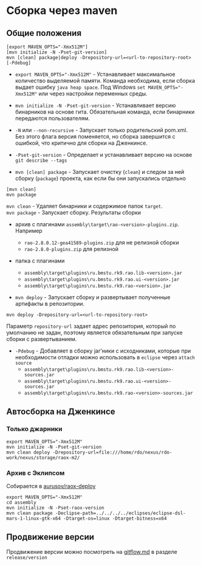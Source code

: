 # Сборка через maven

## Общие положения
```
[export MAVEN_OPTS="-Xmx512M"]
[mvn initialize -N -Pset-git-version]
mvn [clean] package|deploy -Drepository-url=<url-to-repository-root> [-Pdebug]
```
- `export MAVEN_OPTS="-Xmx512M"` - Устанавливает максимальное количество выделяемой памяти.
Команда необходима, если сборка выдает ошибку `java heap space`. Под Windows `set MAVEN_OPTS="-Xmx512M"` или через настройки переменных среды.

- `mvn initialize -N -Pset-git-version` - Устанавливает версию бинарников на основе гита. Обязательная команда, если бинарники передаются пользователям.
 - `-N` или `--non-recursive` - Запускает только родительский pom.xml. Без этого флага версия поменяется, но сборка завершится с ошибкой, что критично для сборки на Дженкинсе.
 - `-Pset-git-version` - Определает и устанавливает версию на основе `git describe --tags`

- `mvn [clean] package` - Запускает очистку (`clean`) и следом за ней сборку (`package`) проекта, как если бы они запускались отдельно<br>
 ```
[mvn clean]
mvn package
```
`mvn clean` - Удаляет бинарники и содержимое папок `target`.<br>
`mvn package` - Запускает сборку.
Результаты сборки
 - архив с плагинами `assembly\target\rao-<version>-plugins.zip`. Например
    - `rao-2.8.0.12-gea41589-plugins.zip` для не релизной сборки
    - `rao-2.8.0-plugins.zip` для релизной

 - папка с плагинами
    - ```assembly\target\plugins\ru.bmstu.rk9.rao.lib-<version>.jar```
    - ```assembly\target\plugins\ru.bmstu.rk9.rao.ui-<version>.jar```
    - ```assembly\target\plugins\ru.bmstu.rk9.rao-<version>.jar```

- `mvn deploy` - Запускает сборку и развертывает полученные артифакты в репозитории.

 ```
mvn deploy -Drepository-url=<url-to-repository-root>
```
Параметр `repository-url` задает адрес репозитория, который по умолчанию не задан, поэтому является обязательным при запуске сборки с развертыванием.

- `-Pdebug` - Добавляет в сборку jar'ники с исходниками, которые при необходимости отладки можно использовать в `eclipse` через `attach source` 
    - ```assembly\target\plugins\ru.bmstu.rk9.rao.lib-<version>-sources.jar```
    - ```assembly\target\plugins\ru.bmstu.rk9.rao.ui-<version>-sources.jar```
    - ```assembly\target\plugins\ru.bmstu.rk9.rao-<version>-sources.jar```

## Автосборка на Дженкинсе
### Только джарники
```
export MAVEN_OPTS="-Xmx512M"
mvn initialize -N -Pset-git-version
mvn clean deploy -Drepository-url=file:///home/rdo/nexus/rdo-work/nexus/storage/raox-m2/

```
### Архив с Эклипсом
Cобирается в [aurusov/raox-deploy](https://github.com/aurusov/raox-deploy)
```
export MAVEN_OPTS="-Xmx512M"
cd assembly
mvn initialize -N -Pset-raox-version
mvn clean package -Declipse-path=../../../../eclipses/eclipse-dsl-mars-1-linux-gtk-x64 -Dtarget-os=linux -Dtarget-bitness=x64
```
## Продвижение версии
Продвижение версии можно посмотреть на [gitflow.md](/gitflow.md) в разделе ```release/version```
